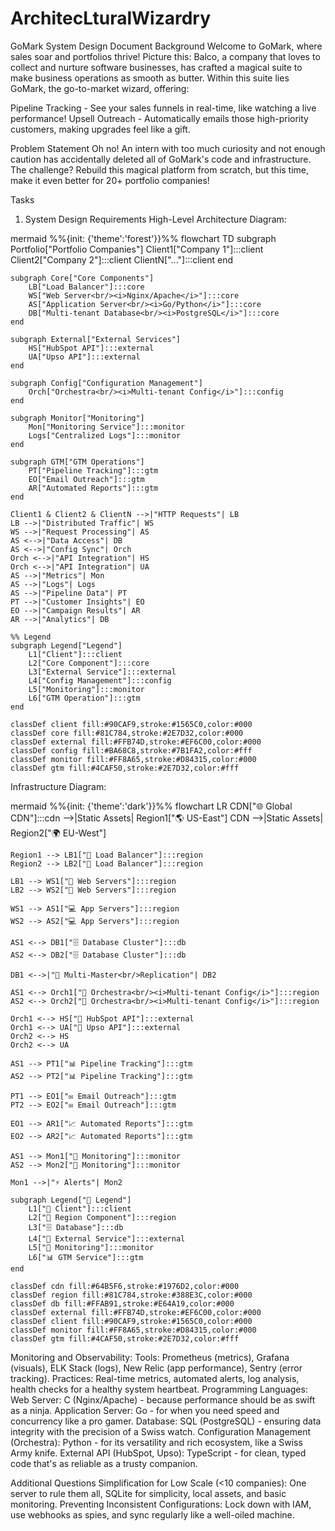 # ArchitecLturalWizardry

GoMark System Design Document
Background
Welcome to GoMark, where sales soar and portfolios thrive! Picture this: Balco, a company that loves to collect and nurture software businesses, has crafted a magical suite to make business operations as smooth as butter. Within this suite lies GoMark, the go-to-market wizard, offering:

Pipeline Tracking - See your sales funnels in real-time, like watching a live performance!
Upsell Outreach - Automatically emails those high-priority customers, making upgrades feel like a gift.

Problem Statement
Oh no! An intern with too much curiosity and not enough caution has accidentally deleted all of GoMark's code and infrastructure. The challenge? Rebuild this magical platform from scratch, but this time, make it even better for 20+ portfolio companies!

Tasks
1. System Design
Requirements
High-Level Architecture Diagram:

mermaid
%%{init: {'theme':'forest'}}%%
flowchart TD
    subgraph Portfolio["Portfolio Companies"]
        Client1["Company 1"]:::client
        Client2["Company 2"]:::client
        ClientN["..."]:::client
    end
    
    subgraph Core["Core Components"]
        LB["Load Balancer"]:::core
        WS["Web Server<br/><i>Nginx/Apache</i>"]:::core
        AS["Application Server<br/><i>Go/Python</i>"]:::core
        DB["Multi-tenant Database<br/><i>PostgreSQL</i>"]:::core
    end
    
    subgraph External["External Services"]
        HS["HubSpot API"]:::external
        UA["Upso API"]:::external
    end
    
    subgraph Config["Configuration Management"]
        Orch["Orchestra<br/><i>Multi-tenant Config</i>"]:::config
    end
    
    subgraph Monitor["Monitoring"]
        Mon["Monitoring Service"]:::monitor
        Logs["Centralized Logs"]:::monitor
    end
    
    subgraph GTM["GTM Operations"]
        PT["Pipeline Tracking"]:::gtm
        EO["Email Outreach"]:::gtm
        AR["Automated Reports"]:::gtm
    end

    Client1 & Client2 & ClientN -->|"HTTP Requests"| LB
    LB -->|"Distributed Traffic"| WS
    WS -->|"Request Processing"| AS
    AS <-->|"Data Access"| DB
    AS <-->|"Config Sync"| Orch
    Orch <-->|"API Integration"| HS
    Orch <-->|"API Integration"| UA
    AS -->|"Metrics"| Mon
    AS -->|"Logs"| Logs
    AS -->|"Pipeline Data"| PT
    PT -->|"Customer Insights"| EO
    EO -->|"Campaign Results"| AR
    AR -->|"Analytics"| DB

    %% Legend
    subgraph Legend["Legend"]
        L1["Client"]:::client
        L2["Core Component"]:::core
        L3["External Service"]:::external
        L4["Config Management"]:::config
        L5["Monitoring"]:::monitor
        L6["GTM Operation"]:::gtm
    end

    classDef client fill:#90CAF9,stroke:#1565C0,color:#000
    classDef core fill:#81C784,stroke:#2E7D32,color:#000
    classDef external fill:#FFB74D,stroke:#EF6C00,color:#000
    classDef config fill:#BA68C8,stroke:#7B1FA2,color:#fff
    classDef monitor fill:#FF8A65,stroke:#D84315,color:#000
    classDef gtm fill:#4CAF50,stroke:#2E7D32,color:#fff

Infrastructure Diagram:

mermaid
%%{init: {'theme':'dark'}}%%
flowchart LR
    CDN["🌐 Global CDN"]:::cdn -->|Static Assets| Region1["🌎 US-East"]
    CDN -->|Static Assets| Region2["🌍 EU-West"]
    
    Region1 --> LB1["🔄 Load Balancer"]:::region
    Region2 --> LB2["🔄 Load Balancer"]:::region
    
    LB1 --> WS1["🔧 Web Servers"]:::region
    LB2 --> WS2["🔧 Web Servers"]:::region
    
    WS1 --> AS1["💻 App Servers"]:::region
    WS2 --> AS2["💻 App Servers"]:::region
    
    AS1 <--> DB1["🗄️ Database Cluster"]:::db
    AS2 <--> DB2["🗄️ Database Cluster"]:::db
    
    DB1 <-->|"🌉 Multi-Master<br/>Replication"| DB2
    
    AS1 <--> Orch1["🎼 Orchestra<br/><i>Multi-tenant Config</i>"]:::region
    AS2 <--> Orch2["🎼 Orchestra<br/><i>Multi-tenant Config</i>"]:::region
    
    Orch1 <--> HS["🔗 HubSpot API"]:::external
    Orch1 <--> UA["🔗 Upso API"]:::external
    Orch2 <--> HS
    Orch2 <--> UA
    
    AS1 --> PT1["📊 Pipeline Tracking"]:::gtm
    AS2 --> PT2["📊 Pipeline Tracking"]:::gtm
    
    PT1 --> EO1["✉️ Email Outreach"]:::gtm
    PT2 --> EO2["✉️ Email Outreach"]:::gtm
    
    EO1 --> AR1["📈 Automated Reports"]:::gtm
    EO2 --> AR2["📈 Automated Reports"]:::gtm
    
    AS1 --> Mon1["🔔 Monitoring"]:::monitor
    AS2 --> Mon2["🔔 Monitoring"]:::monitor
    
    Mon1 -->|"⚡ Alerts"| Mon2
    
    subgraph Legend["🔑 Legend"]
        L1["🔗 Client"]:::client
        L2["🧩 Region Component"]:::region
        L3["🗄️ Database"]:::db
        L4["🔗 External Service"]:::external
        L5["🔔 Monitoring"]:::monitor
        L6["📊 GTM Service"]:::gtm
    end

    classDef cdn fill:#64B5F6,stroke:#1976D2,color:#000
    classDef region fill:#81C784,stroke:#388E3C,color:#000
    classDef db fill:#FFAB91,stroke:#E64A19,color:#000
    classDef external fill:#FFB74D,stroke:#EF6C00,color:#000
    classDef client fill:#90CAF9,stroke:#1565C0,color:#000
    classDef monitor fill:#FF8A65,stroke:#D84315,color:#000
    classDef gtm fill:#4CAF50,stroke:#2E7D32,color:#fff

Monitoring and Observability:
Tools: Prometheus (metrics), Grafana (visuals), ELK Stack (logs), New Relic (app performance), Sentry (error tracking).
Practices: Real-time metrics, automated alerts, log analysis, health checks for a healthy system heartbeat.
Programming Languages:
Web Server: C (Nginx/Apache) - because performance should be as swift as a ninja.
Application Server: Go - for when you need speed and concurrency like a pro gamer.
Database: SQL (PostgreSQL) - ensuring data integrity with the precision of a Swiss watch.
Configuration Management (Orchestra): Python - for its versatility and rich ecosystem, like a Swiss Army knife.
External API (HubSpot, Upso): TypeScript - for clean, typed code that's as reliable as a trusty companion.

Additional Questions
Simplification for Low Scale (<10 companies): 
One server to rule them all, SQLite for simplicity, local assets, and basic monitoring.
Preventing Inconsistent Configurations:
Lock down with IAM, use webhooks as spies, and sync regularly like a well-oiled machine.
